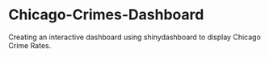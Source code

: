 # Chicago-Crimes-Dashboard
Creating an interactive dashboard using shinydashboard to display Chicago Crime Rates.
